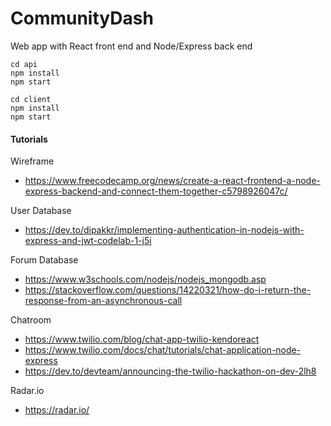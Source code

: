 # CommunityDash

Web app with React front end and Node/Express back end

```
cd api
npm install
npm start
```

```
cd client
npm install
npm start
```
#### Tutorials
Wireframe
* https://www.freecodecamp.org/news/create-a-react-frontend-a-node-express-backend-and-connect-them-together-c5798926047c/

User Database
* https://dev.to/dipakkr/implementing-authentication-in-nodejs-with-express-and-jwt-codelab-1-j5i

Forum Database
* https://www.w3schools.com/nodejs/nodejs_mongodb.asp
* https://stackoverflow.com/questions/14220321/how-do-i-return-the-response-from-an-asynchronous-call

Chatroom
* https://www.twilio.com/blog/chat-app-twilio-kendoreact
* https://www.twilio.com/docs/chat/tutorials/chat-application-node-express
* https://dev.to/devteam/announcing-the-twilio-hackathon-on-dev-2lh8

Radar.io
* https://radar.io/
